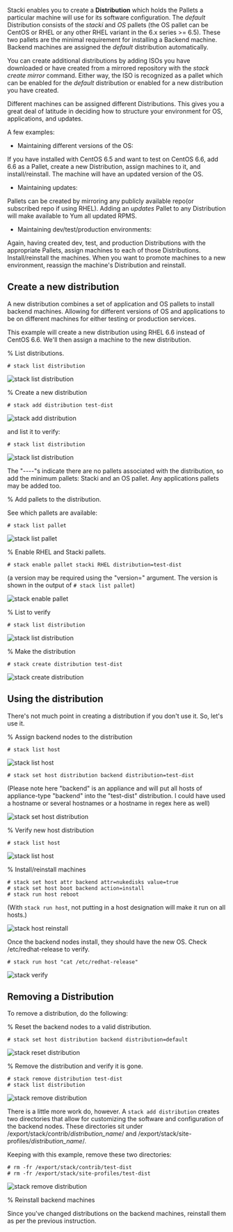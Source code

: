 Stacki enables you to create a **Distribution** which holds the Pallets a
particular machine will use for its software configuration.
The _default_ Distribution consists of the _stacki_ and _OS_ pallets
(the OS pallet can be CentOS
or RHEL or any other RHEL variant in the 6.x series >= 6.5).
These two pallets are the minimal
requirement for installing a Backend machine.
Backend machines are assigned the _default_ distribution automatically.

You can create additional distributions by adding ISOs you have downloaded or
have created from a mirrored repository with the _stack create mirror_ command.
Either way, the ISO is recognized as a pallet which can be enabled for the
_default_ distribution or enabled for a new distribution you have created. 

Different machines can be assigned different Distributions.
This gives you a great deal of latitude in deciding
how to structure your environment for OS, applications, and updates.

A few examples:

* Maintaining different versions of the OS:

If you have installed with CentOS 6.5
and want to test on CentOS 6.6, add 6.6 as a Pallet, create a new Distribution,
assign machines to it, and install/reinstall.
The machine will have an updated version of the OS.

* Maintaining updates:

Pallets can be created by mirroring any publicly  available repo(or
subscribed repo if using RHEL).
Adding an _updates_ Pallet to any Distribution will make available to
Yum all updated RPMS.

* Maintaining dev/test/production environments:

Again, having created dev, test,
and production Distributions with the appropriate Pallets, assign machines to
each of those Distributions.
Install/reinstall the machines.
When you want to
promote machines to a new environment, reassign the machine's
Distribution and reinstall.

## Create a new distribution

A new distribution combines a set of application and OS pallets to install backend machines. Allowing for different versions of OS and applications to be on different machines for either testing or production services. 

This example will create a new distribution using RHEL 6.6 instead of CentOS 6.6. We'll then assign a machine to the new distribution.

% List distributions.

```
# stack list distribution
```

![stack list distribution](images/stack-list-distribution-3.png)


% Create a new distribution  

```
# stack add distribution test-dist
```

![stack add distribution](images/stack-add-distribution-1.png)

and list it to verify:

```
# stack list distribution
``` 

![stack list distribution](images/stack-list-distribution-1.png)
 

The "----"s indicate there are no pallets associated with the distribution, so add the minimum pallets: Stacki and an OS pallet. Any applications pallets may be added too.

% Add pallets to the distribution.

See which pallets are available:

```
# stack list pallet
```

![stack list pallet](images/stack-list-pallet-2.png)

% Enable RHEL and Stacki pallets.

```
# stack enable pallet stacki RHEL distribution=test-dist
```

(a version may be required using the "version=" argument. The version is shown in the output of `# stack list pallet`)

![stack enable pallet](images/stack-enable-pallet-2.png)

% List to verify

```
# stack list distribution
```

![stack list distribution](images/stack-list-distribution-2.png)

% Make the distribution

```
# stack create distribution test-dist
```

![stack create distribution](images/stack-create-distribution-2.png)

## Using the distribution

There's not much point in creating a distribution if you don't use it. So, let's use it.

% Assign backend nodes to the distribution

```
# stack list host
```

![stack list host](images/stack-list-host-1.png)

```
# stack set host distribution backend distribution=test-dist
```
(Please note here "backend" is an appliance and will put all hosts of appliance-type "backend" into the "test-dist" distribution. I could have used a hostname or several hostnames or a hostname in regex here as well)

![stack set host distribution](images/stack-set-host-distribution-1.png)

% Verify new host distribution
```
# stack list host
```

![stack list host](images/stack-list-host-2.png)

% Install/reinstall machines

```
# stack set host attr backend attr=nukedisks value=true
# stack set host boot backend action=install
# stack run host reboot
```

(With `stack run host`, not putting in a host designation will make it run on all hosts.)

![stack host reinstall](images/stack-reinstall-1.png)

Once the backend nodes install, they should have the new OS. Check /etc/redhat-release to verify.

```
# stack run host "cat /etc/redhat-release"
```

![stack verify](images/stack-distribution-verify-1.png)


## Removing a Distribution

To remove a distribution, do the following:

% Reset the backend nodes to a valid distribution.

```
# stack set host distribution backend distribution=default
```

![stack reset distribution](images/stack-reset-distribution-1.png)

% Remove the distribution and verify it is gone.

```
# stack remove distribution test-dist
# stack list distribution
```

![stack remove distribution](images/stack-remove-distribution-1.png)

There is a little more work do, however. A `stack add distribution` creates two directories that allow for customizing the software and configuration of the backend nodes. These directories sit under /export/stack/contrib/_distribution_name_/ and /export/stack/site-profiles/_distribution_name_/.

Keeping with this example, remove these two directories:

```
# rm -fr /export/stack/contrib/test-dist
# rm -fr /export/stack/site-profiles/test-dist
```

![stack remove distribution](images/stack-reset-distribution-1.png)

% Reinstall backend machines

Since you've changed distributions on the backend machines, reinstall them as per the previous instruction.
